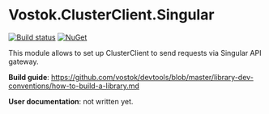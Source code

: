 # Vostok.ClusterClient.Singular

[![Build status](https://ci.appveyor.com/api/projects/status/345a9pahoo02x1du/branch/master?svg=true)](https://ci.appveyor.com/project/vostok/clusterclient-singular/branch/master)
[![NuGet](https://img.shields.io/nuget/v/Vostok.ClusterClient.Singular.svg)](https://www.nuget.org/packages/Vostok.ClusterClient.Singular)

This module allows to set up ClusterClient to send requests via Singular API gateway.


**Build guide**: https://github.com/vostok/devtools/blob/master/library-dev-conventions/how-to-build-a-library.md

**User documentation**: not written yet.